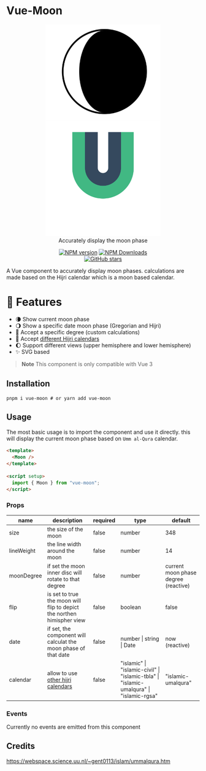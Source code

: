 # Vue-Moon

<p align="center">
<a href="https://github.com/gimyboya/vue-moon#gh-light-mode-only">
  <img src="https://raw.githubusercontent.com/gimyboya/vue-moon/master/public/screenshot.png#gh-light-mode-only" alt="Vue-Moon - Accurately display the moon phase" width="300">
</a>
<a href="https://github.com/vueuse/vueuse#gh-dark-mode-only">
  <img src="https://raw.githubusercontent.com/vueuse/vueuse/main/packages/public/logo-vertical-dark.png#gh-dark-mode-only" alt="Vue-Moon - Accurately display the moon phase" width="300">
</a>
<br>
Accurately display the moon phase
</p>

<p align="center">
<a href="https://www.npmjs.com/package/vue-moon" target="__blank"><img src="https://img.shields.io/npm/v/vue-moon?color=a1b858&label=" alt="NPM version"></a>
<a href="https://www.npmjs.com/package/vue-moon" target="__blank"><img alt="NPM Downloads" src="https://img.shields.io/npm/dm/vue-moon?color=50a36f&label="></a>

<br>
<a href="https://github.com/gimyboya/vue-moon" target="__blank"><img alt="GitHub stars" src="https://img.shields.io/github/stars/gimyboya/vue-moon?style=social"></a>
</p>

A Vue component to accurately display moon phases. calculations are made based on the Hijri calendar which is a moon based calendar.

# 🚀 Features

- 🌘 Show current moon phase
- 🌖 Show a specific date moon phase (Gregorian and Hijri)
- 📐 Accept a specific degree (custom calculations)
- 📅 Accept [different Hijri calendars](https://cldr.unicode.org/development/development-process/design-proposals/islamic-calendar-types)
- 🌔 Support different views (upper hemisphere and lower hemisphere)
- ✨ SVG based

> **Note**
> This component is only compatible with Vue 3

## Installation

```
pnpm i vue-moon # or yarn add vue-moon
```

## Usage

The most basic usage is to import the component and use it directly. this will display the current moon phase based on `Umm al-Qura` calendar.

```html
<template>
  <Moon />
</template>

<script setup>
  import { Moon } from "vue-moon";
</script>
```

### Props

| name       | description                                                                                                                            | required | type                                                                                   | default                              |
| ---------- | -------------------------------------------------------------------------------------------------------------------------------------- | -------- | -------------------------------------------------------------------------------------- | ------------------------------------ |
| size       | the size of the moon                                                                                                                   | false    | number                                                                                 | 348                                  |
| lineWeight | the line width around the moon                                                                                                         | false    | number                                                                                 | 14                                   |
| moonDegree | if set the moon inner disc will rotate to that degree                                                                                  | false    | number                                                                                 | current moon phase degree (reactive) |
| flip       | is set to true the moon will flip to depict the northen himispher view                                                                 | false    | boolean                                                                                | false                                |
| date       | if set, the component will calculat the moon phase of that date                                                                        | false    | number \| string \| Date                                                               | now (reactive)                       |
| calendar   | allow to use [other hijri calendars](https://cldr.unicode.org/development/development-process/design-proposals/islamic-calendar-types) | false    | "islamic" \| "islamic-civil" \| "islamic-tbla" \| "islamic-umalqura" \| "islamic-rgsa" | "islamic-umalqura"                   |

### Events

Currently no events are emitted from this component

## Credits

https://webspace.science.uu.nl/~gent0113/islam/ummalqura.htm
